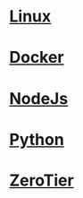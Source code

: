 # [Linux](/LINUX.md)

# [Docker](/DOCKER.md)

# [NodeJs](/NODEJS.md)

# [Python](/PYTHON.md)

# [ZeroTier](/ZEROTIER.md)
